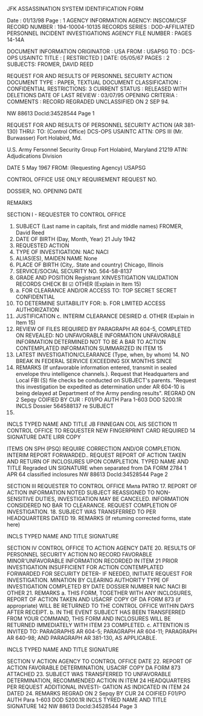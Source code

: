JFK ASSASSINATION SYSTEM
IDENTIFICATION FORM

Date : 01/13/98
Page : 1
AGENCY INFORMATION
AGENCY: INSCOM/CSF
RECORD NUMBER : 194-10004-10135
RECORDS SERIES : DOD-AFFILIATED PERSONNEL INCIDENT INVESTIGATIONS
AGENCY FILE NUMBER : PAGES 14-14A

DOCUMENT INFORMATION
ORIGINATOR : USA
FROM : USAPSG
TO : DCS-OPS USAINTC
TITLE : [ RESTRICTED ]
DATE: 05/05/67
PAGES : 2
SUBJECTS: FROMER, DAVID REED

REQUEST FOR AND RESULTS OF PERSONNEL SECURITY ACTION
DOCUMENT TYPE : PAPER, TEXTUAL DOCUMENT
CLASSIFICATION : CONFIDENTIAL
RESTRICTIONS: 3
CURRENT STATUS : RELEASED WITH DELETIONS
DATE OF LAST REVIEW : 03/07/95
OPENING CRITERIA :
COMMENTS : RECORD REGRADED UNCLASSIFIED ON 2 SEP 94.

NW 88613 Docld:34528544 Page 1

REQUEST FOR AND RESULTS OF PERSONNEL SECURITY ACTION
(AR 381-130)
THRU:
TO: (Control Office)
DCS-OPS
USAINTC
ATTN: OPS III (Mr. Burwasser)
Fort Holabird, Md.

U.S. Army Fersonnel Security Group
Fort Holabird, Maryland 21219
ATIN: Adjudications Division

DATE 5 May 1967
FROM: (Requesting Agency)
USAPSG

CONTROL OFFICE USE ONLY
REQUIREMENT REQUEST NO.

DOSSIER, NO. OPENING DATE

REMARKS

SECTION I - REQUESTER TO CONTROL OFFICE
1. SUBJECT (Last name in capitals, first and
middle names)
FROMER, David Reed
4. DATE OF BIRTH
(Day, Month, Year)
21 July 1942
7. REQUESTED ACTION
8. TYPE OF INVESTIGATION:
NAC
NACI
2. ALIAS(ES), MAIDEN NAME
None
5. PLACE OF BIRTH (City,. State and country)
Chicago, Illinois
3. SERVICE/SOCIAL SECURITY NO.
564-58-8137
6. GRADE AND POSITION
Registrant
XINVESTIGATION VALIDATION RECORDS CHECK
BI ☑ OTHER (Explain in Item 15)
9. a. FOR CLEARANCE AND/OR ACCESS TO:
TOP SECRET SECRET CONFIDENTIAL
10. TO DETERMINE SUITABILITY FOR:
b. FOR LIMITED ACCESS AUTHORIZATION
11. JUSTIFICATION
c. INTERIM CLEARANCE DESIRED
d. OTHER (Explain in Item 15)
12. REVIEW OF FILES REQUIRED BY PARAGRAPH AR 604-5, COMPLETED ON REVEALED:
NO UNFAVORABLE INFORMATION UNFAVORABLE INFORMATION DETERMINED NOT TO BE A BAR TO ACTION
CONTEMPLATED
INFORMATION SUMMARIZED IN ITEM 15
13. LATEST INVESTIGATION/CLEARANCE (Type, when, by whom) 14. NO BREAK IN FEDERAL SERVICE
EXCEEDING SIX MONTHS SINCE
15. REMARKS (If unfavorable information entered, transmit in sealed envelope thru intelligence channels.).
Request that Headquarters and Local FBI (S) file checks be conducted on SUBJECT's
parents.
"Request this investigation be expedited as determination under AR 604-10 is
being delayed at Department of the Army pending results".
REGRAD
ON 2 Sepqy COIFIED
BY CUR : F01/ΡΟ
AUTH Para 1-603 DOD 5200.1R
INCLS
Dossier 564588137
re SUBJECT
16.
INCLS
TYPED NAME AND TITLE
JB FINNEGAN
COL AIS
SECTION 11 CONTROL OFFICE TO REQUESTER
NEW FINGERPRINT CARD REQUIRED
14 SIGNATURE
DATE LIRR COPY

ITEMS ON SPH (PSQ) REQUIRE CORRECTION AND/OR COMPLETION.
INTERIM REPORT FORWARDED.. REQUEST REPORT OF ACTION TAKEN AND RETURN OF INCLOSURES UPON COMPLETION.
TYPED NAME AND TITLE Regraded UN SIGNATURE
when separated from
DA FORM 2784
1 APR 64 classified inclosures
NW 88613 Docld:34528544 Page 2

SECTION III REQUESTER TO CONTROL OFFICE
Мила PATRO
17. REPORT OF ACTION
INFORMATION NOTED
SUBJECT REASSIGNED TO NON-
SENSITIVE DUTIES, INVESTIGATION
MAY BE CANCELED.
INFORMATION CONSIDERED NO BAR TO
CLEARANCE. REQUEST COMPLETION
OF INVESTIGATION.
18. SUBJECT WAS TRANSFERRED
TO PER
HEADQUARTERS DATED
19. REMARKS (If retuming corrected forms, state here)

INCLS TYPED NAME AND TITLE SIGNATURE

SECTION IV CONTROL OFFICE TO ACTION AGENCY DATE
20. RESULTS OF PERSONNEL SECURITY ACTION
NO RECORD FAVORABLE MINOR'UNFAVORABLE INFORMATION RECORDED IN ITEM 21
PRIOR INVESTIGATION INSUFFICIENT FOR ACTION CONTEMPLATED FORWARDED FOR SECURITY DETER-
IF NEEDED, INITIATE REQUEST FOR INVESTIGATION. MINATION BY CLEARING AUTHORITY
TYPE OF INVESTIGATION COMPLETED BY DATE DOSSIER NUMBER
NAC NACI BI OTHER
21. REMARKS
a. THIS FORM, TOGETHER WITH ANY INCLOSURES, REPORT OF ACTION TAKEN AND USACRF COPY OF DA FORM 873
(if appropriate) WILL BE RETURNED TO THE CONTROL OFFICE WITHIN DAYS AFTER RECEIPT.
b. IN THE EVENT SUBJECT HAS BEEN TRANSFERRED FROM YOUR COMMAND, THIS FORM AND INCLOSURES WILL BE
RETURNED IMMEDIATELY WITH ITEM 23 COMPLETED.
c. ATTENTION IS INVITED TO: PARAGRAPHS AR 604-5; PARAGRAPH AR 604-11; PARAGRAPH
AR 640-98; AND PARAGRAPH AR 381-130, AS APPLICABLE.

INCLS TYPED NAME AND TITLE SIGNATURE

SECTION V ACTION AGENCY TO CONTROL OFFICE DATE
22. REPORT OF ACTION
FAVORABLE DETERMINATION, USACRF
COPY DA FORM 873 ATTACHED
23. SUBJECT WAS TRANSFERRED
TO
UNFAVORABLE DETERMINATION,
RECOMMENDED ACTION IN ITEM 24
HEADQUARTERS PER
REQUEST ADDITIONAL INVESTI-
GATION AS INDICATED IN ITEM 24
DATED
24. REMARKS
REGRAD
ON 2 Sepqy
BY CUR
24
COIFIED
F01/PO
AUTH Para 1-603 DOD 5200.1R
INCLS TYRED NAME AND TITLE SIGNATURE
142
NW 88613 Docld:34528544 Page 3
